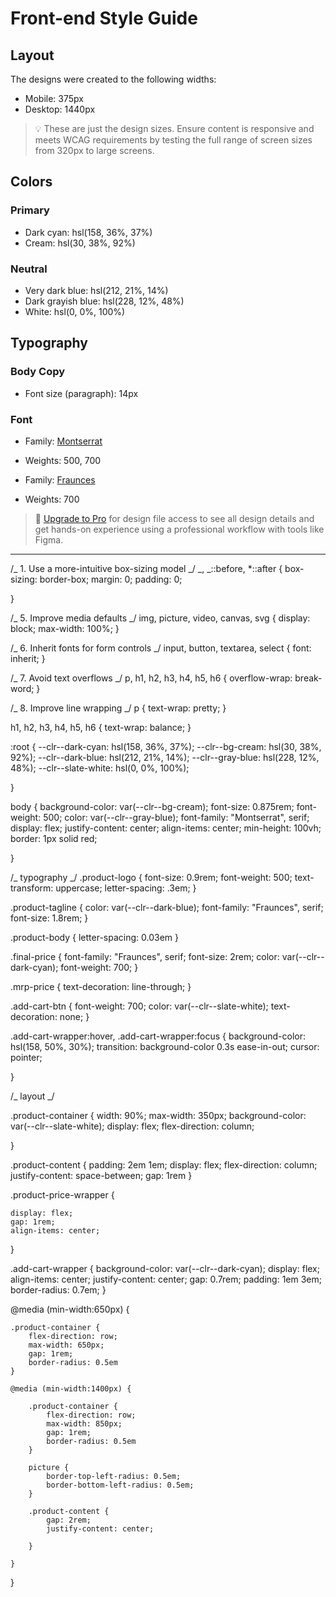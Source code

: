 # Front-end Style Guide

## Layout

The designs were created to the following widths:

- Mobile: 375px
- Desktop: 1440px

> 💡 These are just the design sizes. Ensure content is responsive and meets WCAG requirements by testing the full range of screen sizes from 320px to large screens.

## Colors

### Primary

- Dark cyan: hsl(158, 36%, 37%)
- Cream: hsl(30, 38%, 92%)

### Neutral

- Very dark blue: hsl(212, 21%, 14%)
- Dark grayish blue: hsl(228, 12%, 48%)
- White: hsl(0, 0%, 100%)

## Typography

### Body Copy

- Font size (paragraph): 14px

### Font

- Family: [Montserrat](https://fonts.google.com/specimen/Montserrat)
- Weights: 500, 700

- Family: [Fraunces](https://fonts.google.com/specimen/Fraunces)
- Weights: 700

> 💎 [Upgrade to Pro](https://www.frontendmentor.io/pro?ref=style-guide) for design file access to see all design details and get hands-on experience using a professional workflow with tools like Figma.

---

/_ 1. Use a more-intuitive box-sizing model _/
_,
_::before,
\*::after {
box-sizing: border-box;
margin: 0;
padding: 0;

}

/_ 5. Improve media defaults _/
img,
picture,
video,
canvas,
svg {
display: block;
max-width: 100%;
}

/_ 6. Inherit fonts for form controls _/
input,
button,
textarea,
select {
font: inherit;
}

/_ 7. Avoid text overflows _/
p,
h1,
h2,
h3,
h4,
h5,
h6 {
overflow-wrap: break-word;
}

/_ 8. Improve line wrapping _/
p {
text-wrap: pretty;
}

h1,
h2,
h3,
h4,
h5,
h6 {
text-wrap: balance;
}

:root {
--clr--dark-cyan: hsl(158, 36%, 37%);
--clr--bg-cream: hsl(30, 38%, 92%);
--clr--dark-blue: hsl(212, 21%, 14%);
--clr--gray-blue: hsl(228, 12%, 48%);
--clr--slate-white: hsl(0, 0%, 100%);

}

body {
background-color: var(--clr--bg-cream);
font-size: 0.875rem;
font-weight: 500;
color: var(--clr--gray-blue);
font-family: "Montserrat", serif;
display: flex;
justify-content: center;
align-items: center;
min-height: 100vh;
border: 1px solid red;

}

/_ typography _/
.product-logo {
font-size: 0.9rem;
font-weight: 500;
text-transform: uppercase;
letter-spacing: .3em;
}

.product-tagline {
color: var(--clr--dark-blue);
font-family: "Fraunces", serif;
font-size: 1.8rem;
}

.product-body {
letter-spacing: 0.03em
}

.final-price {
font-family: "Fraunces", serif;
font-size: 2rem;
color: var(--clr--dark-cyan);
font-weight: 700;
}

.mrp-price {
text-decoration: line-through;
}

.add-cart-btn {
font-weight: 700;
color: var(--clr--slate-white);
text-decoration: none;
}

.add-cart-wrapper:hover,
.add-cart-wrapper:focus {
background-color: hsl(158, 50%, 30%);
transition: background-color 0.3s ease-in-out;
cursor: pointer;

}

/_ layout _/

.product-container {
width: 90%;
max-width: 350px;
background-color: var(--clr--slate-white);
display: flex;
flex-direction: column;

}

.product-content {
padding: 2em 1em;
display: flex;
flex-direction: column;
justify-content: space-between;
gap: 1rem
}

.product-price-wrapper {

    display: flex;
    gap: 1rem;
    align-items: center;

}

.add-cart-wrapper {
background-color: var(--clr--dark-cyan);
display: flex;
align-items: center;
justify-content: center;
gap: 0.7rem;
padding: 1em 3em;
border-radius: 0.7em;
}

@media (min-width:650px) {

    .product-container {
        flex-direction: row;
        max-width: 650px;
        gap: 1rem;
        border-radius: 0.5em
    }

    @media (min-width:1400px) {

        .product-container {
            flex-direction: row;
            max-width: 850px;
            gap: 1rem;
            border-radius: 0.5em
        }

        picture {
            border-top-left-radius: 0.5em;
            border-bottom-left-radius: 0.5em;
        }

        .product-content {
            gap: 2rem;
            justify-content: center;

        }

    }

}

